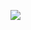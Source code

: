 [![](https://mermaid.ink/img/pako:eNptUktP4zAQ_isjn0NDWyiQA9KyVLtalRUicMtlsKeJt4ltbKeAqv53Jg8qVDYn53vKM94JaRWJTAR6aclIutVYemwKA_w59FFL7dBEeArkv6M33r7-l8jJbzt8YP7aSGAZ6GOSkc36PzC41SVGChAtxIogv_8x2Dr65Pp6LMlgaWIX8bAC60HWWm4AodZmM8hHHTs-838tHyGlN2xcTehcGhwO0kHwNfuBgrNGwauOFfx-vFsl8DPPE0DG2Db5F45LDtZ79IF6Ib2RbPmqf3CLufTaxWPT01hmFN_EYUkiEQ35BrXiLew6eSF4CA0VIuOjQr8pRGH2rMM22vzdSJFF31IiWqd4bOPGRLbGOhzQpdLR-gNYW-RCke1EfHfdvksdIkdKa9a67PDW1wxXMbqQpWlHT0oeRfs8kbZJg1YVb7faXi3SxWxxibM5LS7meD6fK_k8vbpcz86ma3VxOp2h2O8TQX3_3fC4-je2_wCsV9B5?type=png)](https://mermaid.live/edit#pako:eNptUktP4zAQ_isjn0NDWyiQA9KyVLtalRUicMtlsKeJt4ltbKeAqv53Jg8qVDYn53vKM94JaRWJTAR6aclIutVYemwKA_w59FFL7dBEeArkv6M33r7-l8jJbzt8YP7aSGAZ6GOSkc36PzC41SVGChAtxIogv_8x2Dr65Pp6LMlgaWIX8bAC60HWWm4AodZmM8hHHTs-838tHyGlN2xcTehcGhwO0kHwNfuBgrNGwauOFfx-vFsl8DPPE0DG2Db5F45LDtZ79IF6Ib2RbPmqf3CLufTaxWPT01hmFN_EYUkiEQ35BrXiLew6eSF4CA0VIuOjQr8pRGH2rMM22vzdSJFF31IiWqd4bOPGRLbGOhzQpdLR-gNYW-RCke1EfHfdvksdIkdKa9a67PDW1wxXMbqQpWlHT0oeRfs8kbZJg1YVb7faXi3SxWxxibM5LS7meD6fK_k8vbpcz86ma3VxOp2h2O8TQX3_3fC4-je2_wCsV9B5)
